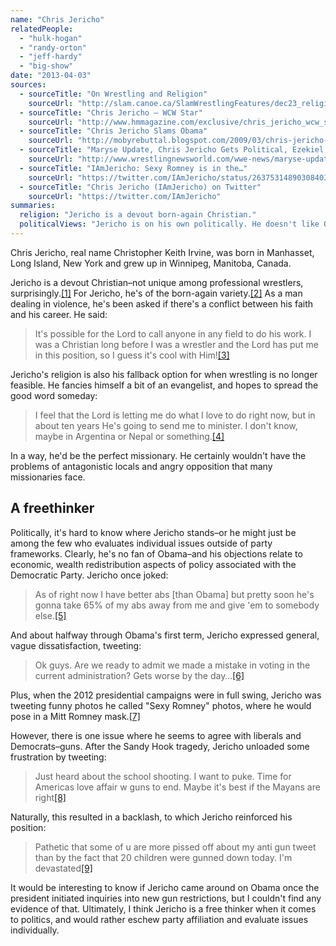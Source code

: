 ```yaml
---
name: "Chris Jericho"
relatedPeople:
  - "hulk-hogan"
  - "randy-orton"
  - "jeff-hardy"
  - "big-show"
date: "2013-04-03"
sources:
  - sourceTitle: "On Wrestling and Religion"
    sourceUrl: "http://slam.canoe.ca/SlamWrestlingFeatures/dec23_religion.html"
  - sourceTitle: "Chris Jericho – WCW Star"
    sourceUrl: "http://www.hmmagazine.com/exclusive/chris_jericho_wcw_star200306/index.php?page=all"
  - sourceTitle: "Chris Jericho Slams Obama"
    sourceUrl: "http://mobyrebuttal.blogspot.com/2009/03/chris-jericho-slams-obama.html"
  - sourceTitle: "Maryse Update, Chris Jericho Gets Political, Ezekiel Jackson's Injury & His Return"
    sourceUrl: "http://www.wrestlingnewsworld.com/wwe-news/maryse-update-chris-jericho-gets-political-ezekiel-jackson-s-injury-his-return.php"
  - sourceTitle: "IAmJericho: Sexy Romney is in the…"
    sourceUrl: "https://twitter.com/IAmJericho/status/263753148903084033"
  - sourceTitle: "Chris Jericho (IAmJericho) on Twitter"
    sourceUrl: "https://twitter.com/IAmJericho"
summaries:
  religion: "Jericho is a devout born-again Christian."
  politicalViews: "Jericho is on his own politically. He doesn't like Obama or the idea of wealth redistribution, but he's almost a raging liberal when it comes to gun control."
---
```


Chris Jericho, real name Christopher Keith Irvine, was born in Manhasset, Long Island, New York and grew up in Winnipeg, Manitoba, Canada.

Jericho is a devout Christian–not unique among professional wrestlers, surprisingly.<a class="source-citation" href="#http%3A%2F%2Fslam.canoe.ca%2FSlamWrestlingFeatures%2Fdec23_religion.html" title="On Wrestling and Religion">[1]</a> For Jericho, he's of the born-again variety.<a class="source-citation" href="#http%3A%2F%2Fwww.hmmagazine.com%2Fexclusive%2Fchris_jericho_wcw_star200306%2Findex.php%3Fpage%3Dall" title="Chris Jericho – WCW Star">[2]</a> As a man dealing in violence, he's been asked if there's a conflict between his faith and his career. He said:

>It's possible for the Lord to call anyone in any field to do his work. I was a Christian long before I was a wrestler and the Lord has put me in this position, so I guess it's cool with Him!<a class="source-citation" href="#http%3A%2F%2Fwww.hmmagazine.com%2Fexclusive%2Fchris_jericho_wcw_star200306%2Findex.php%3Fpage%3Dall" title="Chris Jericho – WCW Star">[3]</a>

Jericho's religion is also his fallback option for when wrestling is no longer feasible. He fancies himself a bit of an evangelist, and hopes to spread the good word someday:

>I feel that the Lord is letting me do what I love to do right now, but in about ten years He's going to send me to minister. I don't know, maybe in Argentina or Nepal or something.<a class="source-citation" href="#http%3A%2F%2Fwww.hmmagazine.com%2Fexclusive%2Fchris_jericho_wcw_star200306%2Findex.php%3Fpage%3Dall" title="Chris Jericho – WCW Star">[4]</a>

In a way, he'd be the perfect missionary. He certainly wouldn't have the problems of antagonistic locals and angry opposition that many missionaries face.


## A freethinker

Politically, it's hard to know where Jericho stands–or he might just be among the few who evaluates individual issues outside of party frameworks. Clearly, he's no fan of Obama–and his objections relate to economic, wealth redistribution aspects of policy associated with the Democratic Party. Jericho once joked:

>As of right now I have better abs [than Obama] but pretty soon he's gonna take 65% of my abs away from me and give 'em to somebody else.<a class="source-citation" href="#http%3A%2F%2Fmobyrebuttal.blogspot.com%2F2009%2F03%2Fchris-jericho-slams-obama.html" title="Chris Jericho Slams Obama">[5]</a>

And about halfway through Obama's first term, Jericho expressed general, vague dissatisfaction, tweeting:

>Ok guys. Are we ready to admit we made a mistake in voting in the current administration? Gets worse by the day…<a class="source-citation" href="#http%3A%2F%2Fwww.wrestlingnewsworld.com%2Fwwe-news%2Fmaryse-update-chris-jericho-gets-political-ezekiel-jackson-s-injury-his-return.php" title="Maryse Update, Chris Jericho Gets Political, Ezekiel Jackson&apos;s Injury &amp; His Return">[6]</a>

Plus, when the 2012 presidential campaigns were in full swing, Jericho was tweeting funny photos he called "Sexy Romney" photos, where he would pose in a Mitt Romney mask.<a class="source-citation" href="#https%3A%2F%2Ftwitter.com%2FIAmJericho%2Fstatus%2F263753148903084033" title="IAmJericho: Sexy Romney is in the…">[7]</a>

However, there is one issue where he seems to agree with liberals and Democrats–guns. After the Sandy Hook tragedy, Jericho unloaded some frustration by tweeting:

>Just heard about the school shooting. I want to puke. Time for Americas love affair w guns to end. Maybe it's best if the Mayans are right<a class="source-citation" href="#https%3A%2F%2Ftwitter.com%2FIAmJericho" title="Chris Jericho (IAmJericho) on Twitter">[8]</a>

Naturally, this resulted in a backlash, to which Jericho reinforced his position:

>Pathetic that some of u are more pissed off about my anti gun tweet than by the fact that 20 children were gunned down today. I'm devastated<a class="source-citation" href="#https%3A%2F%2Ftwitter.com%2FIAmJericho" title="Chris Jericho (IAmJericho) on Twitter">[9]</a>

It would be interesting to know if Jericho came around on Obama once the president initiated inquiries into new gun restrictions, but I couldn't find any evidence of that. Ultimately, I think Jericho is a free thinker when it comes to politics, and would rather eschew party affiliation and evaluate issues individually.